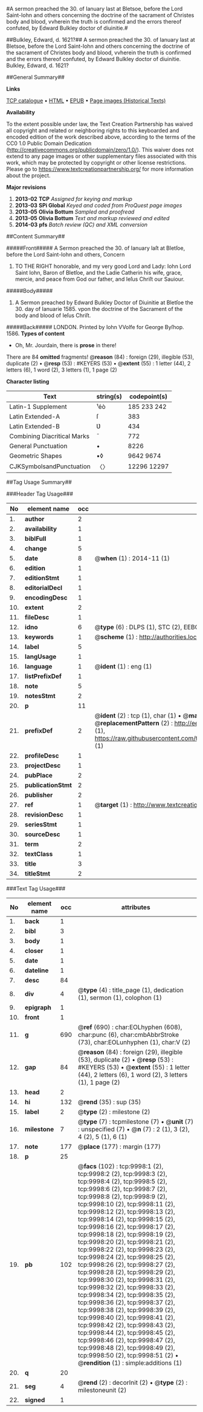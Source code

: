 #A sermon preached the 30. of Ianuary last at Bletsoe, before the Lord Saint-Iohn and others concerning the doctrine of the sacrament of Christes body and blood, vvherein the truth is confirmed and the errors thereof confuted, by Edward Bulkley doctor of diuinitie.#

##Bulkley, Edward, d. 1621?##
A sermon preached the 30. of Ianuary last at Bletsoe, before the Lord Saint-Iohn and others concerning the doctrine of the sacrament of Christes body and blood, vvherein the truth is confirmed and the errors thereof confuted, by Edward Bulkley doctor of diuinitie.
Bulkley, Edward, d. 1621?

##General Summary##

**Links**

[TCP catalogue](http://www.ota.ox.ac.uk/tcp/)  • 
[HTML](http://tei.it.ox.ac.uk/tcp/Texts-HTML/free/A17/A17146.html)  • 
[EPUB](http://tei.it.ox.ac.uk/tcp/Texts-EPUB/free/A17/A17146.epub) • 
[Page images (Historical Texts)](https://historicaltexts.jisc.ac.uk/eebo-99845117e)

**Availability**

To the extent possible under law, the Text Creation Partnership has waived all copyright and related or neighboring rights to this keyboarded and encoded edition of the work described above, according to the terms of the CC0 1.0 Public Domain Dedication (http://creativecommons.org/publicdomain/zero/1.0/). This waiver does not extend to any page images or other supplementary files associated with this work, which may be protected by copyright or other license restrictions. Please go to https://www.textcreationpartnership.org/ for more information about the project.

**Major revisions**

1. __2013-02__ __TCP__ *Assigned for keying and markup*
1. __2013-03__ __SPi Global__ *Keyed and coded from ProQuest page images*
1. __2013-05__ __Olivia Bottum__ *Sampled and proofread*
1. __2013-05__ __Olivia Bottum__ *Text and markup reviewed and edited*
1. __2014-03__ __pfs__ *Batch review (QC) and XML conversion*

##Content Summary##

#####Front#####
A Sermon preached the 30. of Ianuary laſt at Bletſoe, before the Lord Saint-Iohn and others, Concern
1. TO THE RIGHT honorable, and my very good Lord and Lady: Iohn Lord Saint Iohn, Baron of Bletſoe, and the Ladie Catherin his wife, grace, mercie, and peace from God our father, and Ieſus Chriſt our Sauiour.

#####Body#####

1. A Sermon preached by Edward Bulkley Doctor of Diuinitie at Bletſoe the 30. day of Ianuarie 1585. vpon the doctrine of the Sacrament of the body and blood of Ieſus Chriſt.

#####Back#####
LONDON. Printed by Iohn VVolfe for George Byſhop. 1586.
**Types of content**

  * Oh, Mr. Jourdain, there is **prose** in there!

There are 84 **omitted** fragments! 
 @__reason__ (84) : foreign (29), illegible (53), duplicate (2)  •  @__resp__ (53) : #KEYERS (53)  •  @__extent__ (55) : 1 letter (44), 2 letters (6), 1 word (2), 3 letters (1), 1 page (2)

**Character listing**


|Text|string(s)|codepoint(s)|
|---|---|---|
|Latin-1 Supplement|¹éò|185 233 242|
|Latin Extended-A|ſ|383|
|Latin Extended-B|Ʋ|434|
|Combining             Diacritical Marks|̄|772|
|General Punctuation|•|8226|
|Geometric Shapes|▪◊|9642 9674|
|CJKSymbolsandPunctuation|〈〉|12296 12297|

##Tag Usage Summary##

###Header Tag Usage###

|No|element name|occ|attributes|
|---|---|---|---|
|1.|__author__|2||
|2.|__availability__|1||
|3.|__biblFull__|1||
|4.|__change__|5||
|5.|__date__|8| @__when__ (1) : 2014-11 (1)|
|6.|__edition__|1||
|7.|__editionStmt__|1||
|8.|__editorialDecl__|1||
|9.|__encodingDesc__|1||
|10.|__extent__|2||
|11.|__fileDesc__|1||
|12.|__idno__|6| @__type__ (6) : DLPS (1), STC (2), EEBO-CITATION (1), PROQUEST (1), VID (1)|
|13.|__keywords__|1| @__scheme__ (1) : http://authorities.loc.gov/ (1)|
|14.|__label__|5||
|15.|__langUsage__|1||
|16.|__language__|1| @__ident__ (1) : eng (1)|
|17.|__listPrefixDef__|1||
|18.|__note__|5||
|19.|__notesStmt__|2||
|20.|__p__|11||
|21.|__prefixDef__|2| @__ident__ (2) : tcp (1), char (1)  •  @__matchPattern__ (2) : ([0-9\-]+):([0-9IVX]+) (1), (.+) (1)  •  @__replacementPattern__ (2) : http://eebo.chadwyck.com/downloadtiff?vid=$1&page=$2 (1), https://raw.githubusercontent.com/textcreationpartnership/Texts/master/tcpchars.xml#$1 (1)|
|22.|__profileDesc__|1||
|23.|__projectDesc__|1||
|24.|__pubPlace__|2||
|25.|__publicationStmt__|2||
|26.|__publisher__|2||
|27.|__ref__|1| @__target__ (1) : http://www.textcreationpartnership.org/docs/. (1)|
|28.|__revisionDesc__|1||
|29.|__seriesStmt__|1||
|30.|__sourceDesc__|1||
|31.|__term__|2||
|32.|__textClass__|1||
|33.|__title__|3||
|34.|__titleStmt__|2||


###Text Tag Usage###

|No|element name|occ|attributes|
|---|---|---|---|
|1.|__back__|1||
|2.|__bibl__|3||
|3.|__body__|1||
|4.|__closer__|1||
|5.|__date__|1||
|6.|__dateline__|1||
|7.|__desc__|84||
|8.|__div__|4| @__type__ (4) : title_page (1), dedication (1), sermon (1), colophon (1)|
|9.|__epigraph__|1||
|10.|__front__|1||
|11.|__g__|690| @__ref__ (690) : char:EOLhyphen (608), char:punc (6), char:cmbAbbrStroke (73), char:EOLunhyphen (1), char:V (2)|
|12.|__gap__|84| @__reason__ (84) : foreign (29), illegible (53), duplicate (2)  •  @__resp__ (53) : #KEYERS (53)  •  @__extent__ (55) : 1 letter (44), 2 letters (6), 1 word (2), 3 letters (1), 1 page (2)|
|13.|__head__|2||
|14.|__hi__|132| @__rend__ (35) : sup (35)|
|15.|__label__|2| @__type__ (2) : milestone (2)|
|16.|__milestone__|7| @__type__ (7) : tcpmilestone (7)  •  @__unit__ (7) : unspecified (7)  •  @__n__ (7) : 2 (1), 3 (2), 4 (2), 5 (1), 6 (1)|
|17.|__note__|177| @__place__ (177) : margin (177)|
|18.|__p__|25||
|19.|__pb__|102| @__facs__ (102) : tcp:9998:1 (2), tcp:9998:2 (2), tcp:9998:3 (2), tcp:9998:4 (2), tcp:9998:5 (2), tcp:9998:6 (2), tcp:9998:7 (2), tcp:9998:8 (2), tcp:9998:9 (2), tcp:9998:10 (2), tcp:9998:11 (2), tcp:9998:12 (2), tcp:9998:13 (2), tcp:9998:14 (2), tcp:9998:15 (2), tcp:9998:16 (2), tcp:9998:17 (2), tcp:9998:18 (2), tcp:9998:19 (2), tcp:9998:20 (2), tcp:9998:21 (2), tcp:9998:22 (2), tcp:9998:23 (2), tcp:9998:24 (2), tcp:9998:25 (2), tcp:9998:26 (2), tcp:9998:27 (2), tcp:9998:28 (2), tcp:9998:29 (2), tcp:9998:30 (2), tcp:9998:31 (2), tcp:9998:32 (2), tcp:9998:33 (2), tcp:9998:34 (2), tcp:9998:35 (2), tcp:9998:36 (2), tcp:9998:37 (2), tcp:9998:38 (2), tcp:9998:39 (2), tcp:9998:40 (2), tcp:9998:41 (2), tcp:9998:42 (2), tcp:9998:43 (2), tcp:9998:44 (2), tcp:9998:45 (2), tcp:9998:46 (2), tcp:9998:47 (2), tcp:9998:48 (2), tcp:9998:49 (2), tcp:9998:50 (2), tcp:9998:51 (2)  •  @__rendition__ (1) : simple:additions (1)|
|20.|__q__|20||
|21.|__seg__|4| @__rend__ (2) : decorInit (2)  •  @__type__ (2) : milestoneunit (2)|
|22.|__signed__|1||
